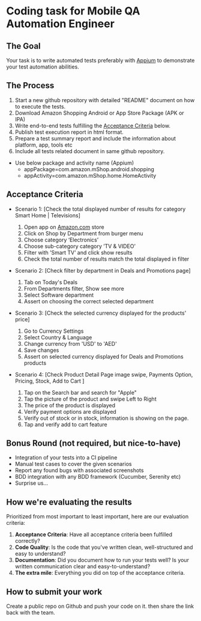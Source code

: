 # Coding task for Mobile QA Automation Engineer

## The Goal

Your task is to write automated tests preferably with [Appium](https://appium.io/) to demonstrate your test automation abilities.


## The Process

1. Start a new github repository with detailed "README" document on how to execute the tests.
1. Download Amazon Shopping Android or App Store Package (APK or IPA)
1. Write end-to-end tests fulfilling the [Acceptance Criteria](#acceptance-criteria) below.
1. Publish test execution report in html format.
1. Prepare a test summary report and include the information about platform, app, tools etc
1. Include all tests related document in same github repository.

- Use below package and activity name (Appium)
  - appPackage=com.amazon.mShop.android.shopping
  - appActivity=com.amazon.mShop.home.HomeActivity

## Acceptance Criteria


- Scenario 1: [Check the total displayed number of results for category Smart Home | Televisions]

   1. Open app on [Amazon.com](https://www.amazon.com/) store
   2. Click on Shop by Department from burger menu
   3. Choose category ‘Electronics’
   4. Choose sub-category category ’TV & VIDEO’
   5. Filter with ’Smart TV’ and click show results
   6. Check the total number of results match the total displayed in filter

- Scenario 2: [Check filter by department in Deals and Promotions page]

    1. Tab on Today's Deals
    2. From Departments filter, Show see more
    3. Select Software department
    4. Assert on choosing the correct selected department

- Scenario 3: [Check the selected currency displayed for the products' price]

    1. Go to Currency Settings
    2. Select Country & Language
    3. Change currency from 'USD' to 'AED'
    4. Save changes
    5. Assert on selected currency displayed for Deals and Promotions products

- Scenario 4: [Check Product Detail Page image swipe, Payments Option, Pricing, Stock, Add to Cart ]

    1. Tap on the Search bar and search for "Apple"
    2. Tap the picture of the product and swipe Left to Right
    3. The price of the product is displayed
    4. Verify payment options are displayed
    5. Verify out of stock or in stock, information is showing on the page.
    6. Tap and verify add to cart feature

## Bonus Round (not required, but nice-to-have)

- Integration of your tests into a CI pipeline
- Manual test cases to cover the given scenarios
- Report any found bugs with associated screenshots
- BDD integration with any BDD framework (Cucumber, Serenity etc)
- Surprise us…

## How we're evaluating the results

Prioritized from most important to least important, here are our evaluation criteria:

1. **Acceptance Criteria**: Have all acceptance criteria been fulfilled correctly?
1. **Code Quality**: Is the code that you've written clean, well-structured and easy to understand?
1. **Documentation**: Did you document how to run your tests well? Is your written communication clear and easy-to-understand?
1. **The extra mile**: Everything you did on top of the acceptance criteria.

## How to submit your work

Create a public repo on Github and push your code on it. then share the link back with the team.
